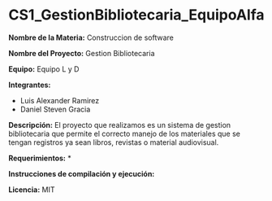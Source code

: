 # CS1_GestionBibliotecaria_EquipoAlfa

**Nombre de la Materia:** Construccion de software

**Nombre del Proyecto:** Gestion Bibliotecaria

**Equipo:** Equipo L y D

**Integrantes:**
* Luis Alexander Ramirez
* Daniel Steven Gracia

**Descripción:**
El proyecto que realizamos es un sistema de gestion bibliotecaria que permite el correcto manejo de los materiales que se tengan registros ya sean libros, revistas o material audiovisual.

**Requerimientos:**
* 
 
**Instrucciones de compilación y ejecución:**


**Licencia:** MIT
